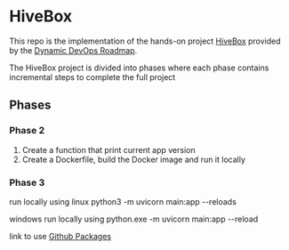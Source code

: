 # HiveBox

This repo is the implementation of the hands-on project [HiveBox](
https://devopsroadmap.io/projects/hivebox/) provided by the [Dynamic DevOps Roadmap](https://devopsroadmap.io/getting-started/).

The HiveBox project is divided into phases where each phase contains incremental steps to complete the full project

## Phases
### Phase 2
1. Create a function that print current app version
2. Create a Dockerfile, build the Docker image and run it locally

### Phase 3
run locally using
linux
python3 -m uvicorn main:app --reloads

windows
run locally using
python.exe -m uvicorn main:app --reload

link to use [Github Packages](https://docs.github.com/en/actions/use-cases-and-examples/publishing-packages/publishing-docker-images)